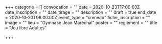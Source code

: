 +++
categorie = []
convocation = ""
date = 2020-10-23T17:00:00Z
date_inscription = ""
date_tirage = ""
description = ""
draft = true
end_date = 2020-10-23T08:00:00Z
event_type = "creneau"
fiche_inscription = ""
image = ""
lieu = "Gymnase Jean Maréchal"
poster = ""
reglement = ""
title = "Jeu libre Adultes"

+++
